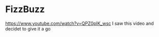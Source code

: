 # FizzBuzz
https://www.youtube.com/watch?v=QPZ0pIK_wsc
I saw this video and decidet to give it a go

